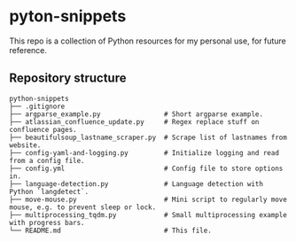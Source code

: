 # pyton-snippets

This repo is a collection of Python resources for my personal use, for future reference.

## Repository structure

```
python-snippets
├── .gitignore
├── argparse_example.py                # Short argparse example.
├── atlassian_confluence_update.py     # Regex replace stuff on confluence pages.
├── beautifulsoup_lastname_scraper.py  # Scrape list of lastnames from website.
├── config-yaml-and-logging.py         # Initialize logging and read from a config file.
├── config.yml                         # Config file to store options in.
├── language-detection.py              # Language detection with Python `langdetect`.
├── move-mouse.py                      # Mini script to regularly move mouse, e.g. to prevent sleep or lock.
├── multiprocessing_tqdm.py            # Small multiprocessing example with progress bars.
└── README.md                          # This file.
```
